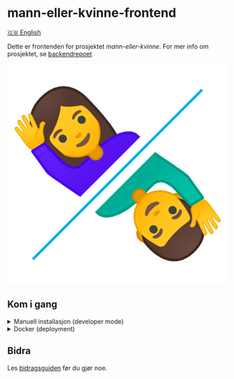 # mann-eller-kvinne-frontend

[🇬🇧 English](README-en.md)

Dette er frontenden for prosjektet _mann-eller-kvinne_. For mer info om prosjektet, se [backendrepoet](https://github.com/LBlend/mann-eller-kvinne)

![Logo](https://raw.githubusercontent.com/LBlend/mann-eller-kvinne/main/.static/mann-eller-kvinne.png)

## Kom i gang

<details>

<summary>Manuell installasjon (developer mode)</summary>

0. Klon repoet og last ned avhengighetene:

   - node.js
   - yarn

1. Installer prosjektavhengighetene

```
yarn install
```

2. Lag en kopi av filen [env.example](env.example) og gi den navnet `.env`. Bytt så ut URLen med en som peker mot din egen backend

3. Kjør webappen

```
yarn dev
```

</details>

<details>

<summary>Docker (deployment)</summary>

### Valgmulighet 1 - Bruke forhåndsbygget versjon

1. Skriv denne kommandoen for å kjøre webappen.

```
docker run -d -p 3000:3000 --name mann-eller-kvinne-frontend ghcr.io/lblend/mann-eller-kvinne-frontend:latest
```

Her kan du så klart endre på variabler som du ønsker

_Merk at ved bruk av denne valgmuligheten så kan du ikke endre på hvilken adresse som peker til backenden. Du er dermed bindet til å sette opp denne på `http://localhost:5000`. Dette er fordi byggesystemet "vite" ikke gjør det mulig å sette environment variables under run time, bare build time. Er det helt på trynet? ja, men dette er dessverre utenfor vår kontroll._

### Valgmulighet 2 - Bygge et dockerbilde på egenhånd

1. Klon repoet

2. Gå inn i [Dockerfila](Dockerfile) og endre på `VITE_API_URL` til å peke mot din backend.

3. Bygg dockerbildet

```
docker build -t mann-eller-kvinne-frontend .
```

4. Lag og kjør en dockercontainer

```
docker run -d -p 3000:3000 --name mann-eller-kvinne-frontend mann-eller-kvinne-frontend
```

Merk deg her at om du har valgt å endre port i dockerfila, så bør det reflekteres her.

</details>

## Bidra

Les [bidragsguiden](CONTRIBUTING.md) før du gjør noe.
